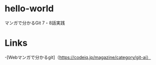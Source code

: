 # hello-world
マンガで分かるGit 7・8話実践

# Links
-[Webマンガで分かるgit]（https://codeiq.jp/magazine/category/git-ai）
